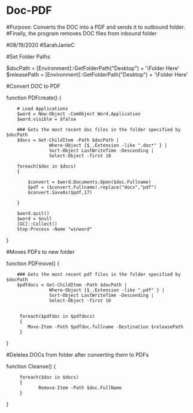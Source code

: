 # Doc-PDF

#Purpose:  Converts the DOC into a PDF and sends it to outbound folder.
#Finally, the program removes DOC files from inbound folder


#08/19/2020
#SarahJanieC



#Set Folder Paths

$docPath = [Environment]::GetFolderPath("Desktop") + '\Folder Here'
$releasePath = [Environment]::GetFolderPath("Desktop") + '\Folder Here'


#Convert DOC to PDF

function PDFcreate()
{

        # Load Applications
        $word = New-Object -ComObject Word.Application
        $word.visible = $false

        ### Gets the most recent doc files in the folder specified by $docPath
        $docs = Get-ChildItem -Path $docPath | 
                    Where-Object {$_.Extension -like ".doc*" } |
                    Sort-Object LastWriteTime -Descending |
                    Select-Object -first 10

        foreach($doc in $docs)
        {
        
            $convert = $word.Documents.Open($doc.Fullname)
            $pdf = ($convert.Fullname).replace("docx","pdf")
            $convert.SaveAs($pdf,17)
            
        }

        $word.quit()
        $word = $null
        [GC]::Collect()
        Stop-Process -Name "winword"
}

#Moves PDFs to new folder

function PDFmove()
{

        ### Gets the most recent pdf files in the folder specified by $docPath
        $pdfdocs = Get-ChildItem -Path $docPath | 
                    Where-Object {$_.Extension -like ".pdf" } |
                    Sort-Object LastWriteTime -Descending |
                    Select-Object -first 10
                    

         foreach($pdfdoc in $pdfdocs)
         {
            Move-Item -Path $pdfdoc.fullname -Destination $releasePath
         }
         
}

#Deletes DOCs from folder after converting them to PDFs

function Cleanse()
{

         foreach($doc in $docs)
         {
                Remove-Item -Path $doc.FullName
         }
         

}
